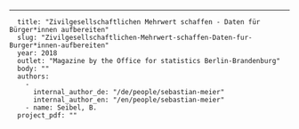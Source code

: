 ---
      title: "Zivilgesellschaftlichen Mehrwert schaffen - Daten für Bürger*innen aufbereiten"
      slug: "Zivilgesellschaftlichen-Mehrwert-schaffen-Daten-fur-Burger*innen-aufbereiten"
      year: 2018
      outlet: "Magazine by the Office for statistics Berlin-Brandenburg"
      body: ""
      authors:
        - 
          internal_author_de: "/de/people/sebastian-meier"
          internal_author_en: "/en/people/sebastian-meier"
        - name: Seibel, B.
      project_pdf: ""
      